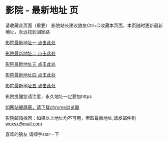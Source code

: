 # 影院 - 最新地址 页

请收藏此页面（重要）
影院站长建议狼友Ctrl+D收藏本页面，本页随时更新最新地址，永远找到回家路

[影院最新地址一 点击此处](https://hu5g.sbs/) 

[影院最新地址二 点击此处](https://qx5g.sbs/) 

[影院最新地址三 点击此处](https://5gop.sbs/) 

[影院最新地址四 点击此处](https://qx5g.sbs/) 

[影院最新地址五 点击此处](https://hu5g.sbs/) 

影院提醒您请注意，永久地址一定要加https

[如网站被屏蔽，请下载chrome浏览器](https://8xe23.com/chrome_93.0.4577.82.apk) 

影院邮箱找回：如果以上地址均不可用，索取最新地址,请发邮件到 woxsx@mail.com

喜欢的狼友 请顺手star一下
